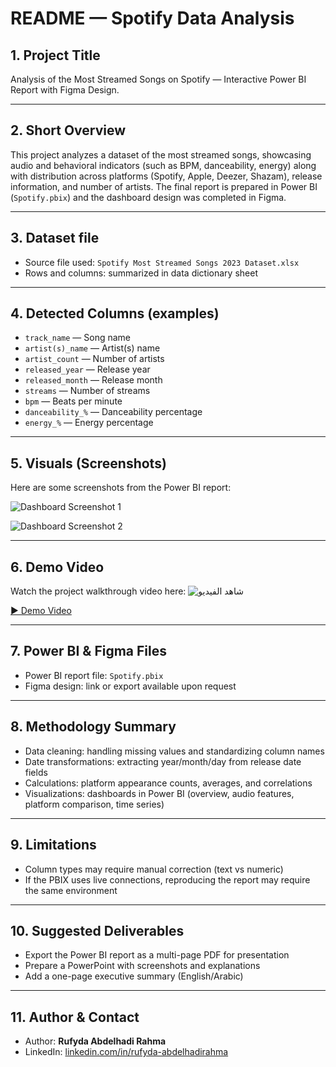 # README — Spotify Data Analysis

## 1. Project Title

Analysis of the Most Streamed Songs on Spotify — Interactive Power BI Report with Figma Design.

---

## 2. Short Overview

This project analyzes a dataset of the most streamed songs, showcasing audio and behavioral indicators (such as BPM, danceability, energy) along with distribution across platforms (Spotify, Apple, Deezer, Shazam), release information, and number of artists. The final report is prepared in Power BI (`Spotify.pbix`) and the dashboard design was completed in Figma.

---

## 3. Dataset file

* Source file used: `Spotify Most Streamed Songs 2023 Dataset.xlsx`
* Rows and columns: summarized in data dictionary sheet

---

## 4. Detected Columns (examples)

* `track_name` — Song name
* `artist(s)_name` — Artist(s) name
* `artist_count` — Number of artists
* `released_year` — Release year
* `released_month` — Release month
* `streams` — Number of streams
* `bpm` — Beats per minute
* `danceability_%` — Danceability percentage
* `energy_%` — Energy percentage

---

## 5. Visuals (Screenshots)

Here are some screenshots from the Power BI report:

![Dashboard Screenshot 1](https://github.com/user-attachments/assets/bbee2ace-9f97-447e-9ca6-6938824a9134)

![Dashboard Screenshot 2](https://github.com/user-attachments/assets/f2682179-0237-4268-9b5f-4ba1359ce6a8)


---

## 6. Demo Video

Watch the project walkthrough video here:
![شاهد الفيديو](https://github.com/user-attachments/assets/65f31cfa-0bd7-4d05-a904-65ff24f7aff5.gif)

[▶️ Demo Video](https://github.com/user-attachments/assets/65f31cfa-0bd7-4d05-a904-65ff24f7aff5)

---

## 7. Power BI & Figma Files

* Power BI report file: `Spotify.pbix`
* Figma design: link or export available upon request

---

## 8. Methodology Summary

* Data cleaning: handling missing values and standardizing column names
* Date transformations: extracting year/month/day from release date fields
* Calculations: platform appearance counts, averages, and correlations
* Visualizations: dashboards in Power BI (overview, audio features, platform comparison, time series)

---

## 9. Limitations

* Column types may require manual correction (text vs numeric)
* If the PBIX uses live connections, reproducing the report may require the same environment

---

## 10. Suggested Deliverables

* Export the Power BI report as a multi-page PDF for presentation
* Prepare a PowerPoint with screenshots and explanations
* Add a one-page executive summary (English/Arabic)

---

## 11. Author & Contact

* Author: **Rufyda Abdelhadi Rahma**
* LinkedIn: [linkedin.com/in/rufyda-abdelhadirahma](https://www.linkedin.com/in/rufyda-abdelhadirahma/)

